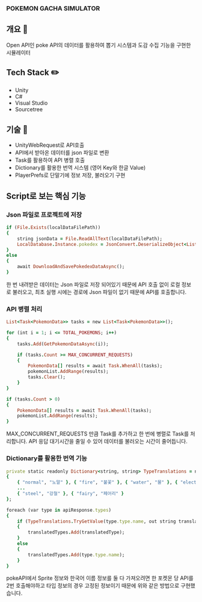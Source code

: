 ﻿### POKEMON GACHA SIMULATOR

## 개요 📝
Open API인 poke API의 데이터를 활용하여 뽑기 시스템과 도감 수집 기능을 구현한 시뮬레이터

## Tech Stack ✏️
- Unity
- C#
- Visual Studio
- Sourcetree

## 기술 🔎
- UnityWebRequest로 API호출
- API에서 받아온 데이터를 json 파일로 변환
- Task를 활용하여 API 병렬 호출
- Dictionary를 활용한 번역 시스템 (영어 Key와 한글 Value)
- PlayerPrefs로 단말기에 정보 저장, 불러오기 구현


## Script로 보는 핵심 기능

### Json 파일로 프로젝트에 저장
```ruby
if (File.Exists(localDataFilePath))
{
    string jsonData = File.ReadAllText(localDataFilePath);
    LocalDatabase.Instance.pokedex = JsonConvert.DeserializeObject<List<PokemonData>>(jsonData);
}
else
{
    await DownloadAndSavePokedexDataAsync();
}
```
한 번 내려받은 데이터는 Json 파일로 저장 되어있기 때문에 API 호출 없이 로컬 정보로 불러오고, 최초 실행 시에는 경로에 Json 파일이 없기 때문에 API를 호출합니다.

### API 병렬 처리
```ruby
List<Task<PokemonData>> tasks = new List<Task<PokemonData>>();

for (int i = 1; i <= TOTAL_POKEMONS; i++)
{
    tasks.Add(GetPokemonDataAsync(i));

    if (tasks.Count >= MAX_CONCURRENT_REQUESTS)
    {
        PokemonData[] results = await Task.WhenAll(tasks);
        pokemonList.AddRange(results);
        tasks.Clear();
    }
}

if (tasks.Count > 0)
{
    PokemonData[] results = await Task.WhenAll(tasks);
    pokemonList.AddRange(results);
}
```

MAX_CONCURRENT_REQUESTS 만큼 Task를 추가하고 한 번에 병렬로 Task를 처리합니다. API 응답 대기시간을 줄일 수 있어 데이터를 불러오는 시간이 줄어듭니다.

### Dictionary를 활용한 번역 기능
```ruby
private static readonly Dictionary<string, string> TypeTranslations = new Dictionary<string, string>
{
    { "normal", "노말" }, { "fire", "불꽃" }, { "water", "물" }, { "electric", "전기" },
    ...
    { "steel", "강철" }, { "fairy", "페어리" }
};

foreach (var type in apiResponse.types)
{
    if (TypeTranslations.TryGetValue(type.type.name, out string translatedType))
    {
        translatedTypes.Add(translatedType);
    }
    else
    {
        translatedTypes.Add(type.type.name);
    }
}
```

pokeAPI에서 Sprite 정보와 한국어 이름 정보를 둘 다 가져오려면 한 포켓몬 당 API를 2번 호출해야하고 타입 정보의 경우 고정된 정보이기 때문에 위와 같은 방법으로 구현했습니다.